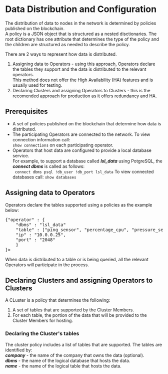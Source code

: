 
# Data Distribution and Configuration

The distribution of data to nodes in the network is determined by policies published on the blockchain.  
A policy is a JSON object that is structured as a nested disctionaries. The root dictionary has one attribute that determines the type of the policy and the children are structured as needed to describe the policy.  

There are 2 ways to represent how data is distributed.
1. Assigning data to Operators - using this approach, Operators declare the tables they support and the data is distributed to the relevant operators.  
This method does not offer the High Availability (HA) features and is usually used for testing.  
2. Declaring Clusters and assigning Operators to Clusters - this is the recomended approach for production as it offers redundancy and HA.  

## Prerequisites

* A set of policies published on the blockchain that determine how data is distributed.
* The participating Operators are connected to the network.
To view connection information call:  
```show connections``` on each participating operator.  
* Operators that host data are configured to provide a local database service.  
For example, to support a database called ***lsl_data*** using PotgreSQL, the ***connect dbms*** is called as follows:  
``` connect dbms psql !db_user !db_port lsl_data```
To view connected databases call:
```show databases```
 
## Assigning data to Operators

Operators declare the tables supported using a policies as the example below:

<pre>
{"operator" : {
    "dbms" : "lsl_data"
    "table" : ["ping_sensor", "percentage_cpu", "pressure_sensor"],
    "ip" : "10.0.0.25",
    "port" : "2048"
    }
}>
</pre>

When data is distributed to a table or is being queried, all the relevant Operators will participate in the process.

## Declaring Clusters and assigning Operators to Clusters 

A CLuster is a policy that determines the following:
1. A set of tables that are supported by the Cluster Members.
2. For each table, the portion of the data that will be provided to the Cluster Members for hosting.

### Declaring the Cluster's tables
The cluster policy includes a list of tables that are supported. The tables are identified by:  
***company*** - the name of the company that owns the data (optional).  
***dbms*** - the name of the logical database that hosts the data.  
***name*** - the name of the logical table that hosts the data.  